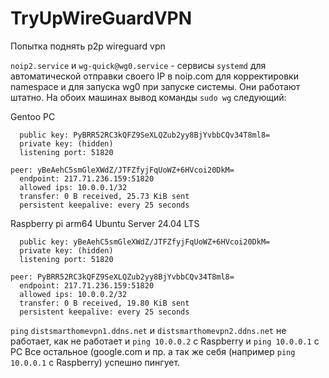 # TryUpWireGuardVPN
Попытка поднять p2p wireguard vpn

`noip2.service` и `wg-quick@wg0.service` - сервисы `systemd` для автоматической отправки своего IP в noip.com для корректировки namespace и для запуска wg0 при запуске системы. Они работают штатно.
На обоих машинах вывод команды `sudo wg` следующий:

Gentoo PC
```
  public key: PyBRR52RC3kQFZ9SeXLQZub2yy8BjYvbbCQv34T8ml8=
  private key: (hidden)
  listening port: 51820

peer: yBeAehC5smGleXWdZ/JTFZfyjFqUoWZ+6HVcoi20DkM=
  endpoint: 217.71.236.159:51820
  allowed ips: 10.0.0.1/32
  transfer: 0 B received, 25.73 KiB sent
  persistent keepalive: every 25 seconds
```
Raspberry pi arm64 Ubuntu Server 24.04 LTS
```
  public key: yBeAehC5smGleXWdZ/JTFZfyjFqUoWZ+6HVcoi20DkM=
  private key: (hidden)
  listening port: 51820

peer: PyBRR52RC3kQFZ9SeXLQZub2yy8BjYvbbCQv34T8ml8=
  endpoint: 217.71.236.159:51820
  allowed ips: 10.0.0.2/32
  transfer: 0 B received, 19.80 KiB sent
  persistent keepalive: every 25 seconds
```

`ping` `distsmarthomevpn1.ddns.net` и `distsmarthomevpn2.ddns.net` не работает, как не работает и 
`ping 10.0.0.2` с Raspberry и `ping 10.0.0.1` с PC
Все остальное (google.com и пр. а так же себя (например `ping 10.0.0.1` с Raspberry) успешно пингует.
